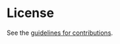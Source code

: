 # License

See the
[guidelines for contributions](https://github.com/EntrustCorporation/draft-pq-external-pubkeys/blob/main/CONTRIBUTING.md).
